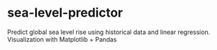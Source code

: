 # sea-level-predictor
Predict global sea level rise using historical data and linear regression. Visualization with Matplotlib + Pandas
